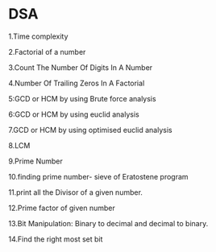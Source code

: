 # DSA
1.Time complexity

2.Factorial of a number

3.Count The Number Of Digits In A Number

4.Number Of Trailing Zeros In A Factorial

5:GCD or HCM  by using Brute force analysis

6:GCD or HCM by using euclid analysis

7.GCD or HCM by using optimised euclid analysis

8.LCM

9.Prime Number

10.finding prime number- sieve of Eratostene program

11.print all the Divisor of a given number.

12.Prime factor of given number

13.Bit Manipulation: Binary to decimal and decimal to binary.

14.Find the right most set bit
